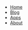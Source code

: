 * <a href="https://felixluginbuhl.com">Home</a>
* <a href="https://felixluginbuhl.com/blog">Blog</a>
* <a href="https://felixluginbuhl.com/apps">Apps</a>
* <a href="https://felixluginbuhl.com/about">About</a>
